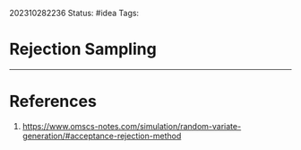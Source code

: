202310282236
Status: #idea
Tags:

# Rejection Sampling


---
# References

1. https://www.omscs-notes.com/simulation/random-variate-generation/#acceptance-rejection-method